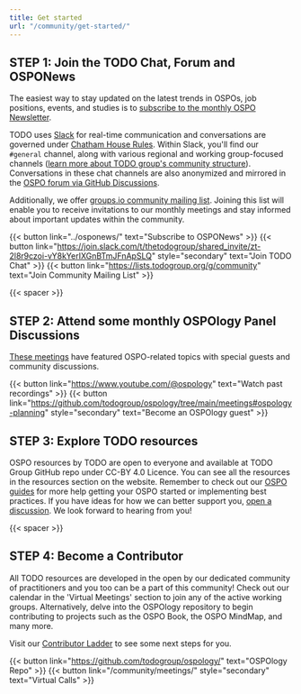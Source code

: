```yaml
---
title: Get started
url: "/community/get-started/"
---
```


## STEP 1: Join the TODO Chat, Forum and OSPONews

The easiest way to stay updated on the latest trends in OSPOs, job positions, events, and studies is to [subscribe to the monthly OSPO Newsletter](../osponews/).

TODO uses [Slack](https://join.slack.com/t/thetodogroup/shared_invite/zt-2w71kclgx-JOUB4LTXIuVEKehkJk7V0w) for real-time communication and conversations are governed under [Chatham House Rules](https://www.chathamhouse.org/about-us/chatham-house-rule). Within Slack, you'll find our `#general` channel, along with various regional and working group-focused channels ([learn more about TODO group's community structure](https://github.com/todogroup/governance/blob/main/TODO%20Structure/structure-mindmap.md)). Conversations in these chat channels are also anonymized and mirrored in the [OSPO forum via GitHub Discussions](https://github.com/todogroup/ospology/discussions).

Additionally, we offer [groups.io community mailing list](https://lists.todogroup.org/g/community). Joining this list will enable you to receive invitations to our monthly meetings and stay informed about important updates within the community.

{{< button link="../osponews/" text="Subscribe to OSPONews" >}} {{< button link="https://join.slack.com/t/thetodogroup/shared_invite/zt-2l8r9czoi-vY8kYerIXGnBTmJFnApSLQ" style="secondary" text="Join TODO Chat" >}} {{< button link="https://lists.todogroup.org/g/community" text="Join Community Mailing List" >}}

{{< spacer >}}

## STEP 2: Attend some monthly OSPOlogy Panel Discussions

[These meetings](https://community.linuxfoundation.org/todo-group-ospology/) have featured OSPO-related topics with special guests and community discussions.

{{< button link="https://www.youtube.com/@ospology" text="Watch past recordings" >}} {{< button link="https://github.com/todogroup/ospology/tree/main/meetings#ospology-planning" style="secondary" text="Become an OSPOlogy guest" >}}

## STEP 3: Explore TODO resources

OSPO resources by TODO are open to everyone and available at TODO Group GitHub repo under CC-BY 4.0 Licence. You can see all the resources in the resources section on the website. Remember to check out our [OSPO guides](https://todogroup.org/resources/guides/) for more help getting your OSPO started or implementing best practices. If you have ideas for how we can better support you, [open a discussion](https://github.com/todogroup/ospology/discussions). We look forward to hearing from you!

{{< spacer >}}

## STEP 4: Become a Contributor

All TODO resources are developed in the open by our dedicated community of practitioners and you too can be a part of this community! Check out our calendar in the 'Virtual Meetings' section to join any of the active working groups. Alternatively, delve into the OSPOlogy repository to begin contributing to projects such as the OSPO Book, the OSPO MindMap, and many more.

Visit our [Contributor Ladder](https://github.com/todogroup/ospology/blob/main/GOVERNANCE.md) to see some next steps for you.

{{< button link="https://github.com/todogroup/ospology/" text="OSPOlogy Repo" >}} {{< button link="/community/meetings/" style="secondary" text="Virtual Calls" >}}

